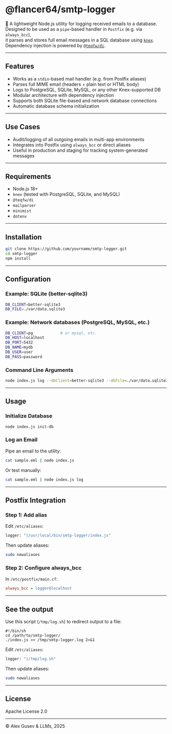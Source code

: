 # @flancer64/smtp-logger

📨 A lightweight Node.js utility for logging received emails to a database.  
Designed to be used as a `pipe`-based handler in `Postfix` (e.g. via `always_bcc`),  
it parses and stores full email messages in a SQL database using [`knex`](https://knexjs.org/).  
Dependency injection is powered by [`@teqfw/di`](https://www.npmjs.com/package/@teqfw/di).

---

## Features

- Works as a `stdin`-based mail handler (e.g. from Postfix aliases)
- Parses full MIME email (headers + plain text or HTML body)
- Logs to PostgreSQL, SQLite, MySQL, or any other Knex-supported DB
- Modular architecture with dependency injection
- Supports both SQLite file-based and network database connections
- Automatic database schema initialization

---

## Use Cases

- Audit/logging of all outgoing emails in multi-app environments
- Integrates into Postfix using `always_bcc` or direct aliases
- Useful in production and staging for tracking system-generated messages

---

## Requirements

- Node.js 18+
- `knex` (tested with PostgreSQL, SQLite, and MySQL)
- `@teqfw/di`
- `mailparser`
- `minimist`
- `dotenv`

---

## Installation

```bash
git clone https://github.com/yourname/smtp-logger.git
cd smtp-logger
npm install
```

---

## Configuration

### Example: SQLite (better-sqlite3)

```bash
DB_CLIENT=better-sqlite3
DB_FILE=./var/data.sqlite3
```

### Example: Network databases (PostgreSQL, MySQL, etc.)

```bash
DB_CLIENT=pg            # or mysql, etc.
DB_HOST=localhost
DB_PORT=5432
DB_NAME=mydb
DB_USER=user
DB_PASS=password
```

### Command Line Arguments

```bash
node index.js log --dbClient=better-sqlite3 --dbFile=./var/data.sqlite3
```

---

## Usage

### Initialize Database

```bash
node index.js init-db
```

### Log an Email

Pipe an email to the utility:

```bash
cat sample.eml | node index.js
```

Or test manually:

```bash
cat sample.eml | node index.js log
```

---

## Postfix Integration

### Step 1: Add alias

Edit `/etc/aliases`:

```bash
logger: "|/usr/local/bin/smtp-logger/index.js"
```

Then update aliases:

```bash
sudo newaliases
```

### Step 2: Configure always_bcc

In `/etc/postfix/main.cf`:

```ini
always_bcc = logger@localhost
```

---

## See the output

Use this script (`/tmp/log.sh`) to redirect output to a file:

```shell
#!/bin/sh
cd /path/to/smtp-logger/
./index.js >> /tmp/smtp-logger.log 2>&1
```

Edit `/etc/aliases`:

```bash
logger: "|/tmp/log.sh"
```

Then update aliases:

```bash
sudo newaliases
```

---

## License

Apache License 2.0

---

© Alex Gusev & LLMs, 2025